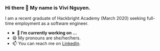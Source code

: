 ### Hi there 👋 My name is Vivi Nguyen.

I am a recent graduate of Hackbright Academy (March 2020) seeking full-time employment as a software engineer. 
- <details>
  <summary><b>🌱 I’m currently working on ...</b></summary>
  - FreshMaps : This project is through Wonsulting, an online mentorship organization that helps those from non-traditional backgrounds achieve their career goals. I am working in a group with 3 others as the developer for this web-app to make fresh produce in Oakland easier to find.
  - Happy Happy Hour : I'm revisiting a previous hackathon project I worked on to clean up the code and host it on Heroku.
  </details>
- 😄 My pronouns are she/her/hers.
- 📫 You can reach me on [LinkedIn](https://www.linkedin.com/in/thuyvi-nguyen/).
 
<!--
**vivsnguyen/vivsnguyen** is a ✨ _special_ ✨ repository because its `README.md` (this file) appears on your GitHub profile.

Here are some ideas to get you started:

- 🔭 I’m currently working on ...
- 🌱 I’m currently learning ...
- 👯 I’m looking to collaborate on ...
- 🤔 I’m looking for help with ...
- 💬 Ask me about ...
- 📫 How to reach me: ...
- 😄 Pronouns: ...
- ⚡ Fun fact: ...
-->

